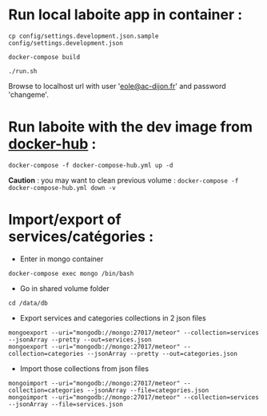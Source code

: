 # Run local laboite app in container :

```
cp config/settings.development.json.sample config/settings.development.json

docker-compose build

./run.sh
```

Browse to localhost url with user 'eole@ac-dijon.fr' and password 'changeme'.

# Run laboite with the dev image from [docker-hub](https://hub.docker.com/repository/docker/eoleteam/laboite) :

```
docker-compose -f docker-compose-hub.yml up -d
```

**Caution** : you may want to clean previous volume : `docker-compose -f docker-compose-hub.yml down -v`

# Import/export of services/catégories :

* Enter in mongo container

```
docker-compose exec mongo /bin/bash
```

* Go in shared volume folder

```
cd /data/db
```

* Export services and categories collections in 2 json files

```
mongoexport --uri="mongodb://mongo:27017/meteor" --collection=services --jsonArray --pretty --out=services.json
mongoexport --uri="mongodb://mongo:27017/meteor" --collection=categories --jsonArray --pretty --out=categories.json
```

* Import those collections from json files

```
mongoimport --uri="mongodb://mongo:27017/meteor" --collection=categories --jsonArray --file=categories.json
mongoimport --uri="mongodb://mongo:27017/meteor" --collection=services --jsonArray --file=services.json
```
